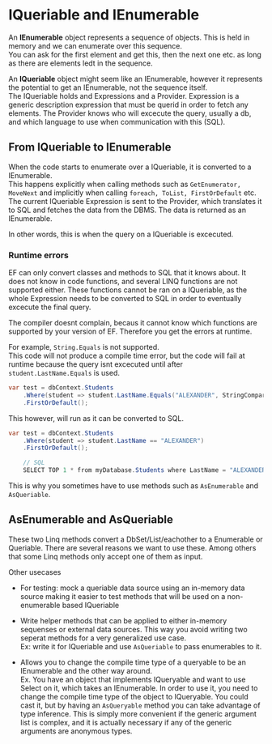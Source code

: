 # IQueriable and IEnumerable

An **IEnumerable** object represents a sequence of objects. This is held in memory and we can enumerate over this sequence.\
You can ask for the first element and get this, then the next one etc. as long as there are elements ledt in the sequence.

An **IQueriable** object might seem like an IEnumerable, however it represents the potential to get an IEnumerable, not the sequence itself.\
The IQueriable holds and Expressions and a Provider. Expression is a generic description expression that must be querid in order to fetch any elements. The Provider knows who will excecute the query, usually a db, and which language to use when communication with this (SQL).

## From IQueriable to IEnumerable

When the code starts to enumerate over a IQueriable, it is converted to a IEnumerable.\
This happens explicitly when calling methods such as `GetEnumerator, MoveNext` and implicitly when calling `foreach, ToList, FirstOrDefault` etc. The current IQueriable Expression is sent to the Provider, which translates it to SQL and fetches the data from the DBMS. The data is returned as an IEnumerable.

In other words, this is when the query on a IQueriable is excecuted.

### Runtime errors

EF can only convert classes and methods to SQL that it knows about. It does not know in code functions, and several LINQ functions are not supported either. These functions cannot be ran on a IQueriable, as the whole Expression needs to be converted to SQL in order to eventually excecute the final query.

The compiler doesnt complain, becaus it cannot know which functions are supported by your version of EF. Therefore you get the errors at runtime.

For example, `String.Equals` is not supported.\
This code will not produce a compile time error, but the code will fail at runtime because the query isnt excecuted until after `student.LastName.Equals` is used.

```c#
var test = dbContext.Students
    .Where(student => student.LastName.Equals("ALEXANDER", StringComparison.InvariantCultureIgnoreCase))
    .FirstOrDefault();
```

This however, will run as it can be converted to SQL.

```C#
var test = dbContext.Students
    .Where(student => student.LastName == "ALEXANDER")
    .FirstOrDefault();

    // SQL
    SELECT TOP 1 * from myDatabase.Students where LastName = "ALEXANDER"
```

This is why you sometimes have to use methods such as `AsEnumerable` and `AsQueriable`.

## AsEnumerable and AsQueriable

These two Linq methods convert a DbSet/List/eachother to a Enumerable or Queriable. There are several reasons we want to use these. Among others that some Linq methods only accept one of them as input.

Other usecases

* For testing: mock a queriable data source using an in-memory data source making it easier to test methods that will be used on a non-enumerable based IQueriable

* Write helper methods that can be applied to either in-memory sequenses or external data sources. This way you avoid writing two seperat methods for a very generalized use case.\
Ex: write it for IQueriable and use `AsQueriable` to pass enumerables to it.

* Allows you to change the compile time type of a queryable to be an IEnumerable and the other way around.\
 Ex. You have an object that implements IQueryable and want to use Select on it, which takes an IEnumerable. In order to use it, you need to change the compile time type of the object to IQueryable. You could cast it, but by having an `AsQueryable` method you can take advantage of type inference. This is simply more convenient if the generic argument list is complex, and it is actually necessary if any of the generic arguments are anonymous types.